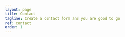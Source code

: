 ```yaml
---
layout: page
title: Contact
tagline: Create a contact form and you are good to go
ref: contact
order: 1
---
```



